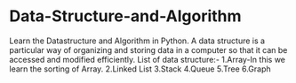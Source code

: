 # Data-Structure-and-Algorithm
Learn the Datastructure and Algorithm in Python.
A data structure is a particular way of organizing and storing data in a computer so that it can be accessed and modified efficiently.
List of data structure:-
1.Array-In this we learn the sorting of Array.
2.Linked List
3.Stack
4.Queue
5.Tree
6.Graph
